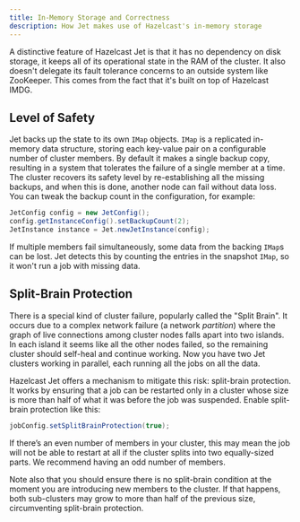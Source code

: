 ```yaml
---
title: In-Memory Storage and Correctness
description: How Jet makes use of Hazelcast's in-memory storage
---
```


A distinctive feature of Hazelcast Jet is that it has no dependency on
disk storage, it keeps all of its operational state in the RAM of the
cluster. It also doesn't delegate its fault tolerance concerns to an
outside system like ZooKeeper. This comes from the fact that it's built
on top of Hazelcast IMDG.

## Level of Safety

Jet backs up the state to its own `IMap` objects. `IMap` is a replicated
in-memory data structure, storing each key-value pair on a configurable
number of cluster members. By default it makes a single backup copy,
resulting in a system that tolerates the failure of a single member at a
time. The cluster recovers its safety level by re-establishing all the
missing backups, and when this is done, another node can fail without
data loss. You can tweak the backup count in the configuration, for
example:

```java
JetConfig config = new JetConfig();
config.getInstanceConfig().setBackupCount(2);
JetInstance instance = Jet.newJetInstance(config);
```

If multiple members fail simultaneously, some data from the backing
`IMap`s can be lost. Jet detects this by counting the entries in the
snapshot `IMap`, so it won't run a job  with missing data.

## Split-Brain Protection

There is a special kind of cluster failure, popularly called the "Split
Brain". It occurs due to a complex network failure (a network
_partition_) where the graph of live connections among cluster nodes
falls apart into two islands. In each island it seems like all the other
nodes failed, so the remaining cluster should self-heal and continue
working. Now you have two Jet clusters working in parallel, each running
all the jobs on all the data.

Hazelcast Jet offers a mechanism to mitigate this risk: split-brain
protection. It works by ensuring that a job can be restarted only in a
cluster whose size is more than half of what it was before the job was
suspended. Enable split-brain protection like this:

```java
jobConfig.setSplitBrainProtection(true);
```

If there’s an even number of members in your cluster, this may mean the
job will not be able to restart at all if the cluster splits into two
equally-sized parts. We recommend having an odd number of members.

Note also that you should ensure there is no split-brain condition at
the moment you are introducing new members to the cluster. If that
happens, both sub-clusters may grow to more than half of the previous
size, circumventing split-brain protection.
